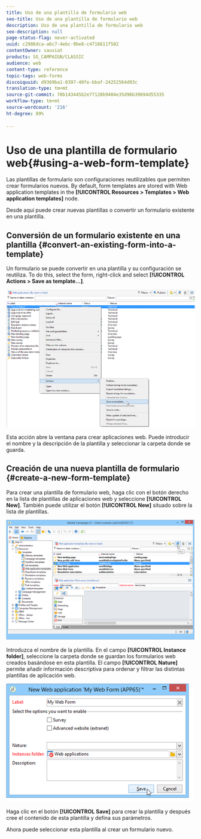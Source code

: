 ```yaml
---
title: Uso de una plantilla de formulario web
seo-title: Uso de una plantilla de formulario web
description: Uso de una plantilla de formulario web
seo-description: null
page-status-flag: never-activated
uuid: c2986dca-a6c7-4ebc-9be8-c4716611f502
contentOwner: sauviat
products: SG_CAMPAIGN/CLASSIC
audience: web
content-type: reference
topic-tags: web-forms
discoiquuid: d9369ba1-0397-40fe-bbaf-24252564d93c
translation-type: tm+mt
source-git-commit: 70b143445b2e77128b9404e35d96b39694d55335
workflow-type: tm+mt
source-wordcount: '216'
ht-degree: 89%

---
```



# Uso de una plantilla de formulario web{#using-a-web-form-template}

Las plantillas de formulario son configuraciones reutilizables que permiten crear formularios nuevos. By default, form templates are stored with Web application templates in the **[!UICONTROL Resources > Templates > Web application templates]** node.

Desde aquí puede crear nuevas plantillas o convertir un formulario existente en una plantilla.

## Conversión de un formulario existente en una plantilla {#convert-an-existing-form-into-a-template}

Un formulario se puede convertir en una plantilla y su configuración se reutiliza. To do this, select the form, right-click and select **[!UICONTROL Actions > Save as template...]**.

![](assets/s_ncs_admin_survey_saveastemplate.png)

Esta acción abre la ventana para crear aplicaciones web. Puede introducir el nombre y la descripción de la plantilla y seleccionar la carpeta donde se guarda.

## Creación de una nueva plantilla de formulario {#create-a-new-form-template}

Para crear una plantilla de formulario web, haga clic con el botón derecho en la lista de plantillas de aplicaciones web y seleccione **[!UICONTROL New]**. También puede utilizar el botón **[!UICONTROL New]** situado sobre la lista de plantillas.

![](assets/s_ncs_admin_survey_createtemplate.png)

Introduzca el nombre de la plantilla. En el campo **[!UICONTROL Instance folder]**, seleccione la carpeta donde se guardan los formularios web creados basándose en esta plantilla. El campo **[!UICONTROL Nature]** permite añadir información descriptiva para ordenar y filtrar las distintas plantillas de aplicación web.

![](assets/s_ncs_admin_survey_createtemplate_details.png)

Haga clic en el botón **[!UICONTROL Save]** para crear la plantilla y después cree el contenido de esta plantilla y defina sus parámetros.

Ahora puede seleccionar esta plantilla al crear un formulario nuevo.
